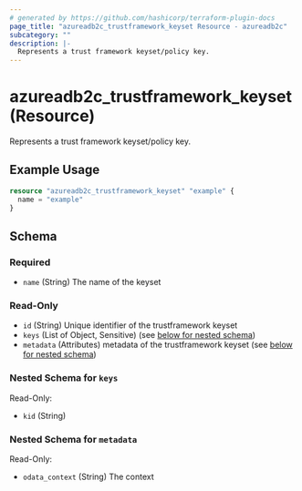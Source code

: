 ```yaml
---
# generated by https://github.com/hashicorp/terraform-plugin-docs
page_title: "azureadb2c_trustframework_keyset Resource - azureadb2c"
subcategory: ""
description: |-
  Represents a trust framework keyset/policy key.
---
```


# azureadb2c_trustframework_keyset (Resource)

Represents a trust framework keyset/policy key.

## Example Usage

```terraform
resource "azureadb2c_trustframework_keyset" "example" {
  name = "example"
}
```

<!-- schema generated by tfplugindocs -->

## Schema

### Required

- `name` (String) The name of the keyset

### Read-Only

- `id` (String) Unique identifier of the trustframework keyset
- `keys` (List of Object, Sensitive) (see [below for nested schema](#nestedatt--keys))
- `metadata` (Attributes) metadata of the trustframework keyset (see [below for nested schema](#nestedatt--metadata))

<a id="nestedatt--keys"></a>

### Nested Schema for `keys`

Read-Only:

- `kid` (String)

<a id="nestedatt--metadata"></a>

### Nested Schema for `metadata`

Read-Only:

- `odata_context` (String) The context
